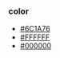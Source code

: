 ### color

* [#6C1A76](https://www.colorbook.io/hexcolors/view/6c1a76)
* [#FFFFFF](https://www.colorbook.io/hexcolors/view/FFFFFF)
* [#000000](https://www.colorbook.io/hexcolors/view/000000)
